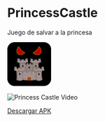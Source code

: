 # PrincessCastle

 Juego de salvar a la princesa

<img src="/Assets/Sprites/PrincessCastleIcon.png" width="100" height="100"/>
 
 ![Princess Castle Video](https://user-images.githubusercontent.com/31045702/116629888-a790c200-a928-11eb-9b8c-69031a7ed29d.gif)
 
 <a href="https://drive.google.com/file/d/19uKgUuU2iarkaHk6Wdnd0AS2kj0eZOTg/view?usp=sharing" download>Descargar APK</a>
